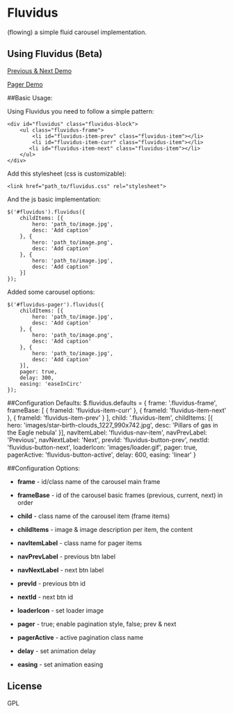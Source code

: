 Fluvidus 
=========
(flowing) a simple fluid carousel implementation.

## Using Fluvidus (Beta)

[Previous & Next Demo](http://mugetsu.github.io/fluvidus/prev-next.html)

[Pager Demo](http://mugetsu.github.io/fluvidus/pager.html)

##Basic Usage:

Using Fluvidus you need to follow a simple pattern:

    <div id="fluvidus" class="fluvidus-block">
        <ul class="fluvidus-frame">
            <li id="fluvidus-item-prev" class="fluvidus-item"></li>
            <li id="fluvidus-item-curr" class="fluvidus-item"></li>
           <li id="fluvidus-item-next" class="fluvidus-item"></li>
        </ul>
    </div>
    
Add this stylesheet (css is customizable):

    <link href="path_to/fluvidus.css" rel="stylesheet">
    
And the js basic implementation:

    $('#fluvidus').fluvidus({
        childItems: [{
            hero: 'path_to/image.jpg',
            desc: 'Add caption'
        }, {
            hero: 'path_to/image.png',
            desc: 'Add caption'
        }, {
            hero: 'path_to/image.jpg',
            desc: 'Add caption'
        }]
    });
    
Added some carousel options:

    $('#fluvidus-pager').fluvidus({
        childItems: [{
            hero: 'path_to/image.jpg',
            desc: 'Add caption'
        }, {
            hero: 'path_to/image.png',
            desc: 'Add caption'
        }, {
            hero: 'path_to/image.jpg',
            desc: 'Add caption'
        }],
        pager: true,
        delay: 300,
        easing: 'easeInCirc'
    }); 

##Configuration Defaults:
    $.fluvidus.defaults = {
	    frame: '.fluvidus-frame',
	    frameBase: [
			{ frameId: 'fluvidus-item-curr' },
			{ frameId: 'fluvidus-item-next' },
			{ frameId: 'fluvidus-item-prev' }
	    ],
	    child: '.fluvidus-item',
	    childItems: [{
			hero: 'images/star-birth-clouds_1227_990x742.jpg',
			desc: 'Pillars of gas in the Eagle nebula'
	    }],
	    navItemLabel: 'fluvidus-nav-item',
	    navPrevLabel: 'Previous',
	    navNextLabel: 'Next',
	    prevId: 'fluvidus-button-prev',
	    nextId: 'fluvidus-button-next',
	    loaderIcon: 'images/loader.gif',
	    pager: true,
	    pagerActive: 'fluvidus-button-active',
	    delay: 600,
	    easing: 'linear'
    }

##Configuration Options:

- **frame** - id/class name of the carousel main frame

- **frameBase** - id of the carousel basic frames (previous, current, next) in order

- **child** - class name of the carousel item (frame items)

- **childItems** - image & image description per item, the content

- **navItemLabel** - class name for pager items

- **navPrevLabel** - previous btn label

- **navNextLabel** - next btn label

- **prevId** - previous btn id

- **nextId** - next btn id

- **loaderIcon** - set loader image

- **pager** - true; enable pagination style, false; prev & next

- **pagerActive** - active pagination class name

- **delay** - set animation delay

- **easing** - set animation easing

## License

GPL
